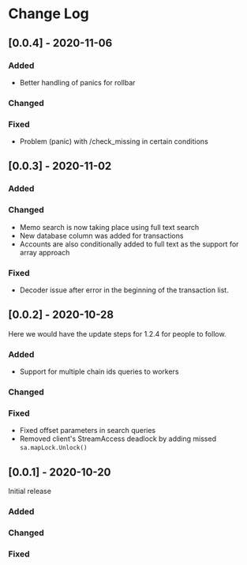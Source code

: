# Change Log

## [0.0.4] - 2020-11-06

### Added
- Better handling of panics for rollbar
### Changed
### Fixed
- Problem (panic) with /check_missing in certain conditions


## [0.0.3] - 2020-11-02

### Added
### Changed
- Memo search is now taking place using full text search
- New database column was added for transactions
- Accounts are also conditionally added to full text as the support for array approach

### Fixed
- Decoder issue after error in the beginning of the transaction list.

## [0.0.2] - 2020-10-28

Here we would have the update steps for 1.2.4 for people to follow.

### Added
- Support for multiple chain ids queries to workers

### Changed
### Fixed
- Fixed offset parameters in search queries
- Removed client's StreamAccess deadlock by adding missed `sa.mapLock.Unlock()`

## [0.0.1] - 2020-10-20

Initial release

### Added
### Changed
### Fixed
